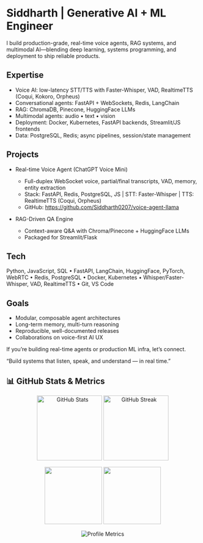 # Siddharth | Generative AI + ML Engineer

I build production-grade, real-time voice agents, RAG systems, and multimodal AI—blending deep learning, systems programming, and deployment to ship reliable products.

## Expertise
- Voice AI: low-latency STT/TTS with Faster-Whisper, VAD, RealtimeTTS (Coqui, Kokoro, Orpheus)
- Conversational agents: FastAPI + WebSockets, Redis, LangChain
- RAG: ChromaDB, Pinecone, HuggingFace LLMs
- Multimodal agents: audio • text • vision
- Deployment: Docker, Kubernetes, FastAPI backends, Streamlit/JS frontends
- Data: PostgreSQL, Redis; async pipelines, session/state management

## Projects
- Real-time Voice Agent (ChatGPT Voice Mini)
  - Full-duplex WebSocket voice, partial/final transcripts, VAD, memory, entity extraction
  - Stack: FastAPI, Redis, PostgreSQL, JS | STT: Faster-Whisper | TTS: RealtimeTTS (Coqui, Orpheus)
  - GitHub: https://github.com/Siddharth0207/voice-agent-llama

- RAG-Driven QA Engine
  - Context-aware Q&A with Chroma/Pinecone + HuggingFace LLMs
  - Packaged for Streamlit/Flask

## Tech
Python, JavaScript, SQL • FastAPI, LangChain, HuggingFace, PyTorch, WebRTC • Redis, PostgreSQL • Docker, Kubernetes • Whisper/Faster-Whisper, VAD, RealtimeTTS • Git, VS Code

## Goals
- Modular, composable agent architectures
- Long-term memory, multi-turn reasoning
- Reproducible, well-documented releases
- Collaborations on voice-first AI UX

If you’re building real-time agents or production ML infra, let’s connect.

“Build systems that listen, speak, and understand — in real time.”


## 📊 GitHub Stats & Metrics

<p align="center">
  <img src="https://github-readme-stats.vercel.app/api?username=Siddharth0207&show_icons=true&theme=github_dark&count_private=true" alt="GitHub Stats" height="170" />
  <img src="https://github-readme-streak-stats.herokuapp.com/?user=Siddharth0207&theme=github-dark-blue" alt="GitHub Streak" height="170" />
</p>

<p align="center">
  <img src="https://github-profile-summary-cards.vercel.app/api/cards/repos-per-language?username=Siddharth0207&theme=github_dark" height="150" />
  <img src="https://github-profile-summary-cards.vercel.app/api/cards/most-commit-language?username=Siddharth0207&theme=github_dark" height="150" />
</p>


<!-- Optionally, show more detailed profile metrics -->
<p align="center">
  <img src="https://raw.githubusercontent.com/Siddharth0207/Siddharth0207/main/github-metrics.svg" alt="Profile Metrics" />
</p>


